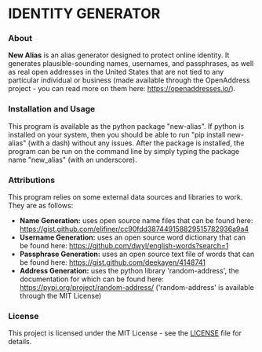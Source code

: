 
# IDENTITY GENERATOR


### About
**New Alias** is an alias generator designed to protect online identity. It generates 
plausible-sounding names, usernames, and passphrases, as well as real open addresses in the 
United States that are not tied to any particular individual or business (made available
through the OpenAddress project - you can read more on them here: https://openaddresses.io/). 

### Installation and Usage
This program is available as the python package "new-alias". If python is installed on your system,
then you should be able to run "pip install new-alias" (with a dash) without any issues. After the 
package is installed, the program can be run on the command line by simply typing the package name 
"new_alias" (with an underscore).

### Attributions
This program relies on some external data sources and libraries to work. They are as follows:
* **Name Generation:** uses open source name files that can be found here: 
https://gist.github.com/elifiner/cc90fdd387449158829515782936a9a4
* **Username Generation:** uses an open source word dictionary that can be found here:
https://github.com/dwyl/english-words?search=1
* **Passphrase Generation:** uses an open source text file of words that can be found here:
https://gist.github.com/deekayen/4148741
* **Address Generation:** uses the python library 'random-address', the documentation for which 
can be found here:
https://pypi.org/project/random-address/
('random-address' is available through the MIT License)

### License
This project is licensed under the MIT License - see the [LICENSE](LICENSE) file for details.


